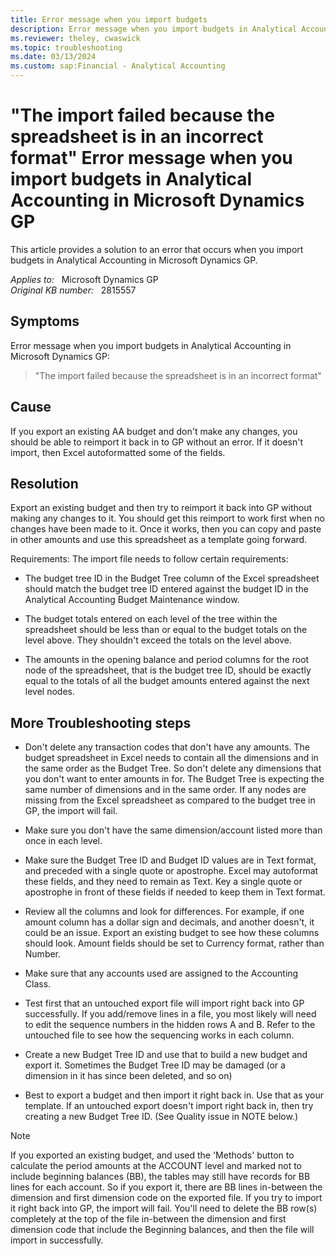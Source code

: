 ```yaml
---
title: Error message when you import budgets
description: Error message when you import budgets in Analytical Accounting in Microsoft Dynamics GP.
ms.reviewer: theley, cwaswick
ms.topic: troubleshooting
ms.date: 03/13/2024
ms.custom: sap:Financial - Analytical Accounting
---
```

# "The import failed because the spreadsheet is in an incorrect format" Error message when you import budgets in Analytical Accounting in Microsoft Dynamics GP

This article provides a solution to an error that occurs when you import budgets in Analytical Accounting in Microsoft Dynamics GP.

_Applies to:_ &nbsp; Microsoft Dynamics GP  
_Original KB number:_ &nbsp; 2815557

## Symptoms

Error message when you import budgets in Analytical Accounting in Microsoft Dynamics GP:

> "The import failed because the spreadsheet is in an incorrect format"

## Cause

If you export an existing AA budget and don't make any changes, you should be able to reimport it back in to GP without an error. If it doesn't import, then Excel autoformatted some of the fields.

## Resolution

Export an existing budget and then try to reimport it back into GP without making any changes to it. You should get this reimport to work first when no changes have been made to it. Once it works, then you can copy and paste in other amounts and use this spreadsheet as a template going forward.

Requirements: The import file needs to follow certain requirements:

- The budget tree ID in the Budget Tree column of the Excel spreadsheet should match the budget tree ID entered against the budget ID in the Analytical Accounting Budget Maintenance window.

- The budget totals entered on each level of the tree within the spreadsheet should be less than or equal to the budget totals on the level above. They shouldn't exceed the totals on the level above.

- The amounts in the opening balance and period columns for the root node of the spreadsheet, that is the budget tree ID, should be exactly equal to the totals of all the budget amounts entered against the next level nodes.

## More Troubleshooting steps

- Don't delete any transaction codes that don't have any amounts. The budget spreadsheet in Excel needs to contain all the dimensions and in the same order as the Budget Tree. So don't delete any dimensions that you don't want to enter amounts in for. The Budget Tree is expecting the same number of dimensions and in the same order. If any nodes are missing from the Excel spreadsheet as compared to the budget tree in GP, the import will fail.

- Make sure you don't have the same dimension/account listed more than once in each level.

- Make sure the Budget Tree ID and Budget ID values are in Text format, and preceded with a single quote or apostrophe. Excel may autoformat these fields, and they need to remain as Text. Key a single quote or apostrophe in front of these fields if needed to keep them in Text format.

- Review all the columns and look for differences. For example, if one amount column has a dollar sign and decimals, and another doesn't, it could be an issue. Export an existing budget to see how these columns should look. Amount fields should be set to Currency format, rather than Number.

- Make sure that any accounts used are assigned to the Accounting Class.

- Test first that an untouched export file will import right back into GP successfully.  If you add/remove lines in a file, you most likely will need to edit the sequence numbers in the hidden rows A and B.  Refer to the untouched file to see how the sequencing works in each column.
- Create a new Budget Tree ID and use that to build a new budget and export it.  Sometimes the Budget Tree ID may be damaged (or a dimension in it has since been deleted, and so on)
- Best to export a budget and then import it right back in.  Use that as your template.  If an untouched export doesn't import right back in, then try creating a new Budget Tree ID. (See Quality issue in NOTE below.)

> [!NOTE]
> If you exported an existing budget, and used the 'Methods' button to calculate the period amounts at the ACCOUNT level and marked not to include beginning balances (BB), the tables may still have records for BB lines for each account.  So if you export it, there are BB lines in-between the dimension and first dimension code on the exported file.  If you try to import it right back into GP, the import will fail.  You'll need to delete the BB row(s) completely at the top of the file in-between the dimension and first dimension code that include the Beginning balances, and then the file will import in successfully.
